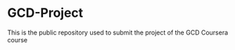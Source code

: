 GCD-Project
===========

This is the public repository used to submit the project of the GCD Coursera course

